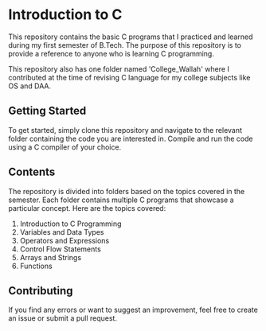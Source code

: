 # Introduction to C
This repository contains the basic C programs that I practiced and learned during my first semester of B.Tech. The purpose of this repository is to provide a reference to anyone who is learning C programming.

This repository also has one folder named 'College_Wallah' where I contributed at the time of revising C language for my college subjects like OS and DAA.

## Getting Started
To get started, simply clone this repository and navigate to the relevant folder containing the code you are interested in. Compile and run the code using a C compiler of your choice.

## Contents
The repository is divided into folders based on the topics covered in the semester. Each folder contains multiple C programs that showcase a particular concept. Here are the topics covered:

1. Introduction to C Programming
2. Variables and Data Types
3. Operators and Expressions
4. Control Flow Statements
5. Arrays and Strings
6. Functions

## Contributing
If you find any errors or want to suggest an improvement, feel free to create an issue or submit a pull request.
